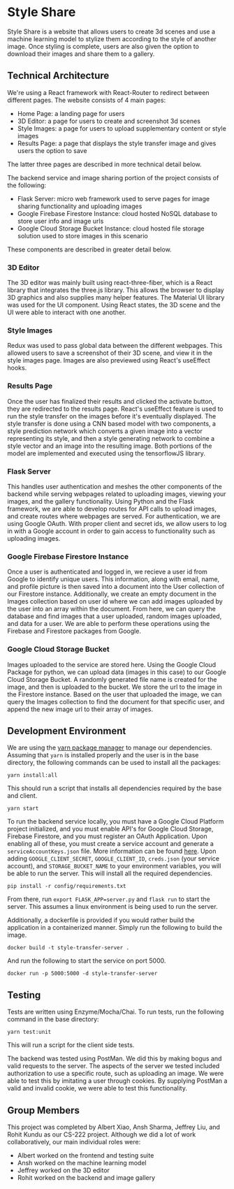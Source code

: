 # Style Share

Style Share is a website that allows users to create 3d scenes and use a machine learning model to stylize them according to the style of another image. Once styling is complete, users are also given the option to download their images and share them to a gallery.

## Technical Architecture

We're using a React framework with React-Router to redirect between different pages. The website consists of 4 main pages:
- Home Page: a landing page for users
- 3D Editor: a page for users to create and screenshot 3d scenes
- Style Images: a page for users to upload supplementary content or style images
- Results Page: a page that displays the style transfer image and gives users the option to save

The latter three pages are described in more technical detail below.

The backend service and image sharing portion of the project consists of the following:
- Flask Server: micro web framework used to serve pages for image sharing functionality and uploading images
- Google Firebase Firestore Instance: cloud hosted NoSQL database to store user info and image urls
- Google Cloud Storage Bucket Instance: cloud hosted file storage solution used to store images in this scenario

These components are described in greater detail below. 

### 3D Editor

The 3D editor was mainly built using react-three-fiber, which is a React library that integrates the three.js library. This allows the browser to display 3D graphics and also supplies many helper features. The Material UI library was used for the UI component. Using React states, the 3D scene and the UI were able to interact with one another.

### Style Images

Redux was used to pass global data between the different webpages. This allowed users to save a screenshot of their 3D scene, and view it in the style images page. Images are also previewed using React's useEffect hooks.

### Results Page

Once the user has finalized their results and clicked the activate button, they are redirected to the results page. React's useEffect feature is used to run the style transfer on the images before it's eventually displayed. The style transfer is done using a CNN based model with two components, a style prediction network which converts a given image into a vector representing its style, and then a style generating network to combine a style vector and an image into the resulting image. Both portions of the model are implemented and executed using the tensorflowJS library.

### Flask Server
This handles user authentication and meshes the other components of the backend while serving webpages related to uploading images, viewing your images, and the gallery functionality. Using Python and the Flask framework, we are able to develop routes for API calls to upload images, and create routes where webpages are served. For authentication, we are using Google OAuth. With proper client and secret ids, we allow users to log in with a Google account in order to gain access to functionality such as uploading images. 
### Google Firebase Firestore Instance
Once a user is authenticated and logged in, we recieve a user id from Google to identify unique users. This information, along with email, name, and profile picture is then saved into a document into the User collection of our Firestore instance. Additionally, we create an empty document in the Images collection based on user id where we can add images uploaded by the user into an array within the document. From here, we can query the database and find images that a user uploaded, random images uploaded, and data for a user. We are able to perform these operations using the Firebase and Firestore packages from Google.
### Google Cloud Storage Bucket
Images uploaded to the service are stored here. Using the Google Cloud Package for python, we can upload data (images in this case) to our Google Cloud Storage Bucket. A randomly generated file name is created for the image, and then is uploaded to the bucket. We store the url to the image in the Firestore instance. Based on the user that uploaded the image, we can query the Images collection to find the document for that specific user, and append the new image url to their array of images. 

## Development Environment

We are using the [yarn package manager](https://yarnpkg.com/) to manage our dependencies. Assuming that ``yarn`` is installed properly and the user is in the base directory, the following commands can be used to install all the packages:
```
yarn install:all
```
This should run a script that installs all dependencies required by the base and client.
```
yarn start
```


To run the backend service locally, you must have a Google Cloud Platform project initialized, and you must enable API's for Google Cloud Storage, Firebase Firestore, and you must register an OAuth Application. Upon enabling all of these, you must create a service account and generate a ``serviceAccountKeys.json`` file. More information can be found [here](https://cloud.google.com/iam/docs/creating-managing-service-account-keys). Upon adding ``GOOGLE_CLIENT_SECRET``, ``GOOGLE_CLIENT_ID``, ``creds.json`` (your service account), and ``STORAGE_BUCKET_NAME`` to your environment variables, you will be able to run the server. This will install all the required dependencies.
```
pip install -r config/requirements.txt
```

From there, run ``export FLASK_APP=server.py`` and ``flask run`` to start the server. This assumes a linux environment is being used to run the server. 

Additionally, a dockerfile is provided if you would rather build the application in a containerized manner. Simply run the following to build the image.
```
docker build -t style-transfer-server .
```
And run the following to start the service on port 5000.
```
docker run -p 5000:5000 -d style-transfer-server
```
## Testing

Tests are written using Enzyme/Mocha/Chai. To run tests, run the following command in the base directory:
```
yarn test:unit
```
This will run a script for the client side tests.

The backend was tested using PostMan. We did this by making bogus and valid requests to the server. The aspects of the server we tested included authorization to use a specific route, such as uploading an image. We were able to test this by imitating a user through cookies. By supplying PostMan a valid and invalid cookie, we were able to test this functionality.

## Group Members

This project was completed by Albert Xiao, Ansh Sharma, Jeffrey Liu, and Rohit Kundu as our CS-222 project. Although we did a lot of work collaboratively, our main individual roles were:
- Albert worked on the frontend and testing suite
- Ansh worked on the machine learning model
- Jeffrey worked on the 3D editor
- Rohit worked on the backend and image gallery

